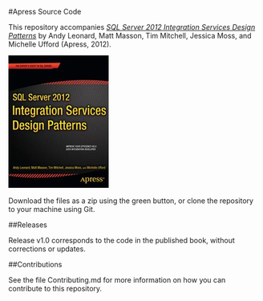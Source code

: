 #Apress Source Code

This repository accompanies [*SQL Server 2012 Integration Services Design Patterns*](http://www.apress.com/9781430237716) by Andy Leonard, Matt Masson, Tim Mitchell, Jessica Moss, and Michelle Ufford (Apress, 2012).

![Cover image](9781430237716.jpg)

Download the files as a zip using the green button, or clone the repository to your machine using Git.

##Releases

Release v1.0 corresponds to the code in the published book, without corrections or updates.

##Contributions

See the file Contributing.md for more information on how you can contribute to this repository.
